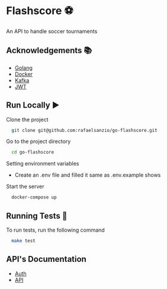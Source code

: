 # Flashscore ⚽️

An API to handle soccer tournaments

## Acknowledgements 📚

- [Golang](https://go.dev/)
- [Docker](https://www.docker.com/)
- [Kafka](https://kafka.apache.org/)
- [JWT](https://jwt.io/)

## Run Locally ▶️

Clone the project

```bash
  git clone git@github.com:rafaelsanzio/go-flashscore.git
```

Go to the project directory

```bash
  cd go-flashscore
```

Setting environment variables

- Create an .env file and filled it same as .env.example shows

Start the server

```bash
  docker-compose up
```

## Running Tests 🧪

To run tests, run the following command

```bash
  make test
```

## API's Documentation

- [Auth](https://github.com/rafaelsanzio/go-flashscore/tree/main/cmd/auth)
- [API](https://github.com/rafaelsanzio/go-flashscore/tree/main/cmd/api)

